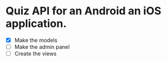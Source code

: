 
# Quiz API for an Android an iOS application.

- [x] Make the models
- [ ] Make the admin panel
- [ ] Create the views